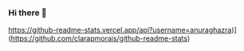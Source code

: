 ### Hi there 👋

https://github-readme-stats.vercel.app/api?username=anuraghazra)](https://github.com/clarapmorais/github-readme-stats)
